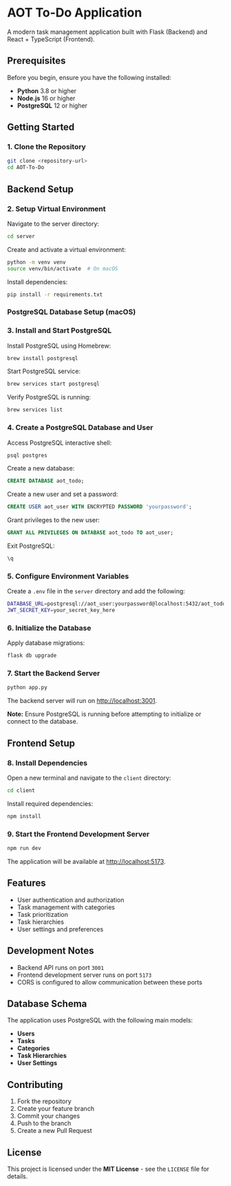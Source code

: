 # AOT To-Do Application

A modern task management application built with Flask (Backend) and React + TypeScript (Frontend).

## Prerequisites

Before you begin, ensure you have the following installed:

- **Python** 3.8 or higher
- **Node.js** 16 or higher
- **PostgreSQL** 12 or higher

## Getting Started

### 1. Clone the Repository

```sh
git clone <repository-url>
cd AOT-To-Do
```

## Backend Setup

### 2. Setup Virtual Environment

Navigate to the server directory:

```sh
cd server
```

Create and activate a virtual environment:

```sh
python -m venv venv
source venv/bin/activate  # On macOS
```

Install dependencies:

```sh
pip install -r requirements.txt
```

### PostgreSQL Database Setup (macOS)

### 3. Install and Start PostgreSQL

Install PostgreSQL using Homebrew:

```sh
brew install postgresql
```

Start PostgreSQL service:

```sh
brew services start postgresql
```

Verify PostgreSQL is running:

```sh
brew services list
```

### 4. Create a PostgreSQL Database and User

Access PostgreSQL interactive shell:

```sh
psql postgres
```

Create a new database:

```sql
CREATE DATABASE aot_todo;
```

Create a new user and set a password:

```sql
CREATE USER aot_user WITH ENCRYPTED PASSWORD 'yourpassword';
```

Grant privileges to the new user:

```sql
GRANT ALL PRIVILEGES ON DATABASE aot_todo TO aot_user;
```

Exit PostgreSQL:

```sh
\q
```

### 5. Configure Environment Variables

Create a `.env` file in the `server` directory and add the following:

```sh
DATABASE_URL=postgresql://aot_user:yourpassword@localhost:5432/aot_todo
JWT_SECRET_KEY=your_secret_key_here
```

### 6. Initialize the Database

Apply database migrations:

```sh
flask db upgrade
```

### 7. Start the Backend Server

```sh
python app.py
```

The backend server will run on [http://localhost:3001](http://localhost:3001).

**Note:** Ensure PostgreSQL is running before attempting to initialize or connect to the database.

## Frontend Setup

### 8. Install Dependencies

Open a new terminal and navigate to the `client` directory:

```sh
cd client
```

Install required dependencies:

```sh
npm install
```

### 9. Start the Frontend Development Server

```sh
npm run dev
```

The application will be available at [http://localhost:5173](http://localhost:5173).

## Features

- User authentication and authorization
- Task management with categories
- Task prioritization
- Task hierarchies
- User settings and preferences

## Development Notes

- Backend API runs on port `3001`
- Frontend development server runs on port `5173`
- CORS is configured to allow communication between these ports

## Database Schema

The application uses PostgreSQL with the following main models:

- **Users**
- **Tasks**
- **Categories**
- **Task Hierarchies**
- **User Settings**

## Contributing

1. Fork the repository
2. Create your feature branch
3. Commit your changes
4. Push to the branch
5. Create a new Pull Request

## License

This project is licensed under the **MIT License** - see the `LICENSE` file for details.
